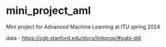 # mini_project_aml
Mini project for Advanced Machine Learning at ITU spring 2024

data - https://ogb.stanford.edu/docs/linkprop/#ogbl-ddi
